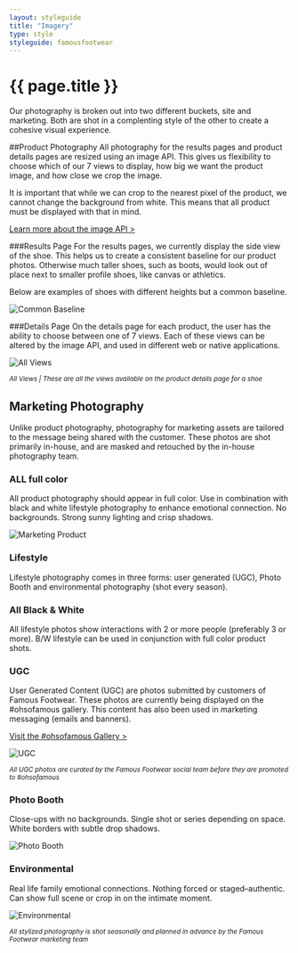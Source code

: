 ```yaml
---
layout: styleguide
title: "Imagery"
type: style
styleguide: famousfootwear
---
```


# {{ page.title }}
Our photography is broken out into two different buckets, site and marketing. Both are shot in a complenting style of the other to create a cohesive visual experience.

##Product Photography
All photography for the results pages and product details pages are resized using an image API. This gives us flexibility to choose which of our 7 views to display, how big we want the product image, and how close we crop the image. 

It is important that while we can crop to the nearest pixel of the product, we cannot change the background from white. This means that all product must be displayed with that in mind.

[Learn more about the image API >](http://imageresizing.net/docs/reference)

###Results Page
For the results pages, we currently display the side view of the shoe. This helps us to create a consistent baseline for our product photos. Otherwise much taller shoes, such as boots, would look out of place next to smaller profile shoes, like canvas or athletics.

Below are examples of shoes with different heights but a common baseline. 

![Common Baseline](../../../assets/famousfootwear/images/style-imagery-common-baseline.png "Common Baseline for Product Images")

###Details Page
On the details page for each product, the user has the ability to choose between one of 7 views. Each of these views can be altered by the image API, and used in different web or native applications.

![All Views](../../../assets/famousfootwear/images/style-imagery-all-views.png "All Views")

<small>*All Views | These are all the views available on the product details page for a shoe*</small>

## Marketing Photography
Unlike product photography, photography for marketing assets are tailored to the message being shared with the customer. These photos are shot primarily in-house, and are masked and retouched by the in-house photography team.  

### ALL full color
All product photography should appear in full color. Use in combination with black and white lifestyle photography to enhance emotional connection. No backgrounds. Strong sunny lighting and crisp shadows.

![Marketing Product](../../../assets/famousfootwear/images/style-imagery-product.png "Marketing Product")

### Lifestyle
Lifestyle photography comes in three forms: user generated (UGC), Photo Booth and environmental photography (shot every season).

### All Black & White
All lifestyle photos show interactions with 2 or more people (preferably 3 or more). B/W lifestyle can be used in conjunction with full color product shots.

### UGC
User Generated Content (UGC) are photos submitted by customers of Famous Footwear. These photos are currently being displayed on the #ohsofamous gallery. This content has also been used in marketing messaging (emails and banners).

[Visit the #ohsofamous Gallery >](http://www.famousfootwear.com/ohsofamous)

![UGC](../../../assets/famousfootwear/images/style-imagery-ugc.png "UGC")

<small>*All UGC photos are curated by the Famous Footwear social team before they are promoted to #ohsofamous*</small>

### Photo Booth
Close-ups with no backgrounds. Single shot or series depending on space. White borders with subtle drop shadows.

![Photo Booth](../../../assets/famousfootwear/images/style-imagery-photobooth.png "Photo Booth")

### Environmental
Real life family emotional connections. Nothing forced or staged–authentic. Can show full scene or crop in on the intimate moment.

![Environmental](../../../assets/famousfootwear/images/style-imagery-environmental.png "Environmental")

<small>*All stylized photography is shot seasonally and planned in advance by the Famous Footwear marketing team*</small>


